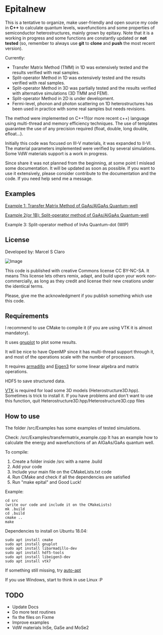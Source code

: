 Epitalnew
=======


This is a tentative to organize, make user-friendly and open source my code in **C++** to calculate quantum levels, wavefunctions and some properties of semiconductor heterostructures, mainly grown by epitaxy. Note that it is a working in progress and some functions are constantly updated or **not tested** (so, remember to always use **git** to **clone** and **push** the most recent version).

Currently:
  * Transfer Matrix Method (TMM) in 1D was extensively tested and the results verified with real samples.
  * Split-operator Method in 1D was extensively tested and the results verified with real samples.
  * Split-operator Method in 3D was partially tested and the results verified with alternative simulations (3D TMM and FEM).
  * Split-operator Method in 2D is under development.
  * Fermi-level, phonon and photon scattering on 1D heterostructures has been used in practice with some real samples but needs revisions.

The method were implemented on C++11(or more recent c++) language using multi-thread and memory efficiency techniques. The use of templates guarantee the use of any precision required (float, double, long double, efloat...).


Initially this code was focused on  III-V materials, it was expanded to II-VI. The material parameters implemented were verified by several simulations.
Some VdW materials support is a work in progress.


Since share it was not planned from the beginning, at some point I mislead some documentation. It will be updated as soon as possible.
If you want to use it extensively, please consider contribute to the documentation and the code. If you need help send me a message.

Examples
-----------

[Example 1: Transfer Matrix Method of GaAs/AlGaAs Quantum-well](https://github.com/marcelclaro/Epitalnew/blob/master/src/Examples/transfermatrix_example.cpp)

[Example 2(or 1B):  Split-operator method of GaAs/AlGaAs Quantum-well](https://github.com/marcelclaro/Epitalnew/blob/master/src/Examples/splitoperator_example.cpp)

Example 3:  Split-operator method of InAs Quantum-dot (WIP)


License
-----------

Developed by: Marcel S Claro

![Image](https://licensebuttons.net/l/by-nc-sa/3.0/88x31.png "license")

This code is published with creative Commons license CC BY-NC-SA. It means This license lets others remix, adapt, and build upon your work non-commercially, as long as they credit and license their new creations under the identical terms.

Please, give me the acknowledgment if you publish something which use this code.


Requirements
-----------

I recommend to use CMake to compile it (if you are using VTK it is almost mandatory).

It uses [gnuplot](http://www.gnuplot.info/) to plot some results.

It will be nice to have OpenMP since it has multi-thread support through it, and most of the operations scale with the number of processors.

It requires [armadillo](http://arma.sourceforge.net/) and [Eigen3](http://eigen.tuxfamily.org/) for some linear algebra and matrix operations.

HDF5 to save structured data.

[VTK](https://vtk.org/) is required for load some 3D models (Heterostructure3D.hpp). Sometimes is trick to install it. If you have problems and don't want to use this function, quit Heterostructure3D.hpp/Heterostructure3D.cpp files

How to use
-----------

The folder /src/Examples has some examples of tested simulations.

Check: /src/Examples/transfermatrix_example.cpp
It has an example how to calculate the energy and wavefunctions of an AlGaAs/GaAs quantum well.

To compile:

1. Create a folder inside /src with a name .build
2. Add your code
3. Include your main file on the CMakeLists.txt code
4. Run CMake and check if all the dependencies are satisfied
5. Run "make epital" and Good Luck!

Example:

```
cd src
(write our code and include it on the CMakeLists)
mk .build
cd .build
cmake ..
make
```


Dependencies to install on Ubuntu 18.04:
```
sudo apt install cmake
sudo apt install gnuplot
sudo apt install libarmadillo-dev
sudo apt install hdf5-tools
sudo apt install libeigen3-dev
sudo apt install vtk7
```
If something still missing, try [auto-apt](http://manpages.ubuntu.com/manpages/trusty/man1/auto-apt.1.html)

If you use Windows, start to think in use Linux :P


TODO
-----------
* Update Docs
* Do more test routines
* fix the files on Fixme
* Improve examples
* VdW materials InSe, GaSe and MoSe2
